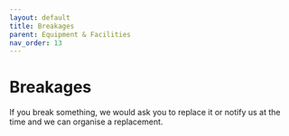 ```yaml
---
layout: default
title: Breakages
parent: Equipment & Facilities
nav_order: 13
---
```


# Breakages

If you break something, we would ask you to replace it or notify us at the time and we can organise a replacement.

